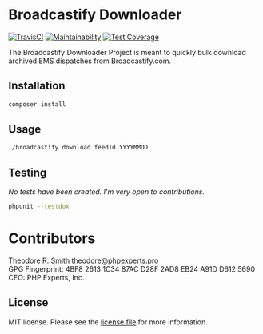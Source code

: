# Broadcastify Downloader

[![TravisCI](https://travis-ci.org/phpexpertsinc/skeleton.svg?branch=master)](https://travis-ci.org/phpexpertsinc/skeleton)
[![Maintainability](https://api.codeclimate.com/v1/badges/503cba0c53eb262c947a/maintainability)](https://codeclimate.com/github/phpexpertsinc/SimpleDTO/maintainability)
[![Test Coverage](https://api.codeclimate.com/v1/badges/503cba0c53eb262c947a/test_coverage)](https://codeclimate.com/github/phpexpertsinc/SimpleDTO/test_coverage)

The Broadcastify Downloader Project is meant to quickly bulk download archived EMS dispatches from Broadcastify.com.

## Installation

```bash
composer install
```

## Usage

```bash
./broadcastify download feedId YYYYMMDD
```


## Testing

*No tests have been created. I'm very open to contributions.*

```bash
phpunit --testdox
```

# Contributors

[Theodore R. Smith](https://www.phpexperts.pro/]) <theodore@phpexperts.pro>  
GPG Fingerprint: 4BF8 2613 1C34 87AC D28F  2AD8 EB24 A91D D612 5690  
CEO: PHP Experts, Inc.

## License

MIT license. Please see the [license file](LICENSE) for more information.

